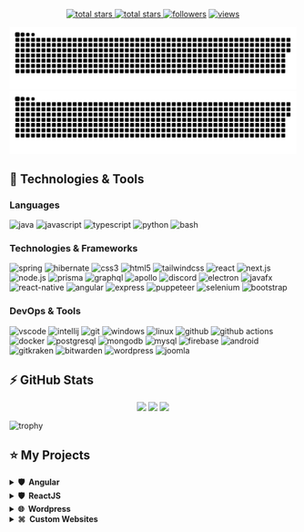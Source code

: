 <p align="center">
  <a href="https://github.com/oussamaelhajoui?tab=repositories&sort=stargazers">
    <img alt="total stars" title="Total stars on GitHub" src="https://custom-icon-badges.herokuapp.com/badge/dynamic/json?logo=star&host=formatted-dynamic-badges.herokuapp.com&formatter=metric&style=for-the-badge&color=55960c&labelColor=488207&label=stars&query=$.stars&url=https://api.github-star-counter.workers.dev/user/oussamaelhajoui"/>
  </a>
  <a href="https://github.com/oussamaelhajoui?tab=repositories&sort=stargazers">
    <img alt="total stars" title="Total forks on GitHub" src="https://custom-icon-badges.herokuapp.com/badge/dynamic/json?logo=fork&host=formatted-dynamic-badges.herokuapp.com&formatter=metric&style=for-the-badge&color=ff0013&labelColor=ae1206&label=forks&query=$.forks&url=https://api.github-star-counter.workers.dev/user/oussamaelhajoui"/>
  </a>
  <a href="https://github.com/oussamaelhajoui?tab=followers">
    <img alt="followers" title="Follow me on Github" src="https://custom-icon-badges.herokuapp.com/github/followers/oussamaelhajoui?color=236ad3&labelColor=1155ba&style=for-the-badge&logo=person-add&label=Follow&logoColor=white"/></a>
  <a href="https://github.com/oussamaelhajoui/Simple-View-Counter">
    <img alt="views" title="GitHub profile views" src="https://komarev.com/ghpvc/?username=oussamaelhajoui&style=for-the-badge&color=lightgrey"/>
  </a>
</p>

![github contribution grid snake animation](https://raw.githubusercontent.com/oussamaelhajoui/oussamaelhajoui/output/github-contribution-grid-snake-dark.svg#gh-dark-mode-only)![github contribution grid snake animation](https://raw.githubusercontent.com/oussamaelhajoui/oussamaelhajoui/output/github-contribution-grid-snake.svg#gh-light-mode-only)

## 🚀 Technologies & Tools

### Languages

![java](https://custom-icon-badges.herokuapp.com/badge/java-black.svg?logo=java&logoColor=white&style=flat-square)
![javascript](https://img.shields.io/badge/javascript-black?style=flat-square&logo=javascript)
![typescript](https://img.shields.io/badge/typescript-black?style=flat-square&logo=typescript)
![python](https://img.shields.io/badge/python-black?style=flat-square&logo=python)
![bash](https://img.shields.io/badge/bash-black?style=flat-square&logo=gnu-bash)

### Technologies & Frameworks

![spring](https://img.shields.io/badge/spring-black?style=flat-square&logo=spring)
![hibernate](https://img.shields.io/badge/hibernate-black?style=flat-square&logo=hibernate)
![css3](https://img.shields.io/badge/css3-black?style=flat-square&logo=css3&logoColor=1572B6)
![html5](https://img.shields.io/badge/html5-black?style=flat-square&logo=html5)
![tailwindcss](https://img.shields.io/badge/tailwindcss-black?style=flat-square&logo=tailwindcss)
![react](https://img.shields.io/badge/react-black?style=flat-square&logo=react)
![next.js](https://img.shields.io/badge/next.js-black?style=flat-square&logo=next.js)
![node.js](https://img.shields.io/badge/node.js-black?style=flat-square&logo=node.js)
![prisma](https://img.shields.io/badge/prisma-black?style=flat-square&logo=prisma&logoColor=2D3748)
![graphql](https://img.shields.io/badge/graphql-black?style=flat-square&logo=graphql&logoColor=E10098)
![apollo](https://img.shields.io/badge/apollo-black?style=flat-square&logo=apollo-graphql)
![discord](https://img.shields.io/badge/discord.js-black?style=flat-square&logo=discord)
![electron](https://img.shields.io/badge/electron-black?style=flat-square&logo=electron)
![javafx](https://custom-icon-badges.herokuapp.com/badge/javafx-black.svg?logo=java&logoColor=white&style=flat-square)
![react-native](https://img.shields.io/badge/react_native-black?style=flat-square&logo=react)
![angular](https://img.shields.io/badge/angular-black?style=flat-square&logo=angular&logoColor=DD0031)
![express](https://img.shields.io/badge/express-black?style=flat-square&logo=express)
![puppeteer](https://img.shields.io/badge/puppeteer-black?style=flat-square&logo=puppeteer)
![selenium](https://img.shields.io/badge/selenium-black?style=flat-square&logo=selenium)
![bootstrap](https://img.shields.io/badge/bootstrap-black?style=flat-square&logo=bootstrap)

### DevOps & Tools

![vscode](https://img.shields.io/badge/vscode-black?style=flat-square&logo=visual-studio-code&logoColor=007ACC)
![intellij](https://img.shields.io/badge/intellij-black?style=flat-square&logo=intellij-idea)
![git](https://img.shields.io/badge/git-black?style=flat-square&logo=git)
![windows](https://img.shields.io/badge/windows-black?style=flat-square&logo=windows&logoColor=0078D6)
![linux](https://img.shields.io/badge/linux-black?style=flat-square&logo=linux)
![github](https://img.shields.io/badge/github-black?style=flat-square&logo=github)
![github actions](https://img.shields.io/badge/github_actions-black?style=flat-square&logo=github-actions)
![docker](https://img.shields.io/badge/docker-black?style=flat-square&logo=docker)
![postgresql](https://img.shields.io/badge/postgresql-black?style=flat-square&logo=postgresql)
![mongodb](https://img.shields.io/badge/mongodb-black?style=flat-square&logo=mongodb)
![mysql](https://img.shields.io/badge/mysql-black?style=flat-square&logo=mysql)
![firebase](https://img.shields.io/badge/firebase-black?style=flat-square&logo=firebase)
![android](https://img.shields.io/badge/android-black?style=flat-square&logo=android)
![gitkraken](https://img.shields.io/badge/gitkraken-black?style=flat-square&logo=gitkraken)
![bitwarden](https://img.shields.io/badge/bitwarden-black?style=flat-square&logo=bitwarden&logoColor=175DDC)
![wordpress](https://img.shields.io/badge/wordpress-black?style=flat-square&logo=wordpress)
![joomla](https://img.shields.io/badge/joomla-black?style=flat-square&logo=joomla)

## ⚡ GitHub Stats

<p align="center">
    <img height="120px" src="https://github-readme-streak-stats.herokuapp.com/?user=oussamaelhajoui&hide_border=true&theme=dark" />
    <img height="120px" src="https://github-readme-stats-sigma-five.vercel.app/api?username=oussamaelhajoui&hide_title=true&hide_border=true&show_icons=true&include_all_commits=true&count_private=true&line_height=21&hide_rank=true&icon_color=fa8b00&theme=dark" />
    <img height="120px" src="https://github-readme-stats-sigma-five.vercel.app/api/top-langs/?username=oussamaelhajoui&hide=html&hide_title=true&hide_border=true&layout=compact&langs_count=8&theme=dark" />
</p>

![trophy](https://github-profile-trophy.vercel.app/?username=oussamaelhajoui&theme=onedark&column=-1)

## ⭐ My Projects


<details>
  <summary><b>🛡️ &nbsp;Angular</b></summary>
  <br/>
  <p align="center">
    - 🔭 I’m currently working on <a href="https://chat-app-1e977.web.app/main">Angular Chat App</a>
  </p>
</details>
<details>
  <summary><b>🛡️ &nbsp;ReactJS</b></summary>
  <br/>
  <p align="center">
    - 🔭 I’m currently working on <a href="https://chat-app-1e977.web.app/main">React Chat App</a>
  </p>
</details>
<details>
  <summary><b>🌐 &nbsp;Wordpress</b></summary>
  <br/>
  <p align="center">
    - ✅ Worked on <a href="https://u-floor.nl">U-Floor</a>
  </p>
  <br/>
  <p align="center">
    - ✅ Worked on <a href="https://gymaddicted.nl">GymAddict</a>
  </p>
  <br/>
  <p align="center">
    - ✅ Worked on <a href="https://studio-statement.nl">Studio Statement</a>
  </p>
  <br/>
  <p align="center">
    - ✅ Worked on <a href="https://taxi-serviceeindhoven.nl">Taxi-service Eindhoven</a>
  </p>
</details>
<details>
  <summary><b>⌘ &nbsp;Custom Websites</b></summary>
  <br/>
  <p align="center">
    - ✅ Worked on <a href="https://taxi-serviceeindhoven.nl">Taxi-service Eindhoven</a>
  </p>
</details>
